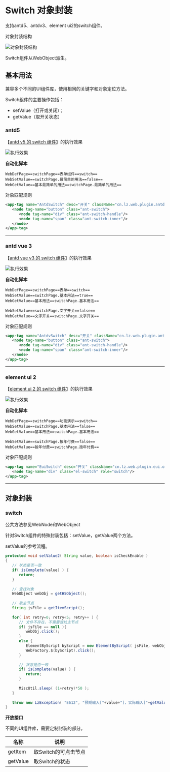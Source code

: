 # Switch 对象封装

支持antd5、antdv3、element ui2的switch组件。

对象封装结构

![对象封装结构](https://raw.gitmirror.com/skywoo0128/willing/main/doc/web/object/switch/stuc.png "对象封装结构")

Switch组件从WebObject派生。

## 基本用法

兼容多个不同的UI组件库，使用相同的关键字和对象定位方法。

Switch组件的主要操作包括：
- setValue（打开或关闭）；
- getValue（取开关状态）


### antd5 

【[antd v5 的 switch 组件](https://ant-design.antgroup.com/components/switch-cn)】的执行效果

![执行效果](https://raw.gitmirror.com/skywoo0128/willing/main/doc/web/object/switch/antd.gif "执行效果")

**自动化脚本**
```
WebDefPage==switchPage==表单组件==switch==
WebSetValue==switchPage.最简单的用法==false==
WebGetValue==基本最简单的用法==switchPage.最简单的用法==
```

对象匹配规则
```xml
<app-tag name="AntdSwitch" desc="开关" className="cn.lz.web.plugin.antd.obj.AntdSwitch" typeName="WebObject">
   <node tag-name="button" class="ant-switch">
      <node tag-name="div" class="ant-switch-handle"/>
      <node tag-name="span" class="ant-switch-inner"/>
   </node>
</app-tag>
```


***

### antd vue 3

【[antd vue v3 的 switch 组件](https://www.antdv.com/components/switch-cn)】的执行效果

![执行效果](https://raw.gitmirror.com/skywoo0128/willing/main/doc/web/object/switch/antdv.gif "执行效果")

**自动化脚本**
```
WebDefPage==switchPage==表单==switch==
WebSetValue==switchPage.基本用法==true==
WebGetValue==基本用法==switchPage.基本用法==

WebSetValue==switchPage.文字开关==false==
WebGetValue==文字开关==switchPage.文字开关==
```

对象匹配规则
```xml
<app-tag name="AntdvSwitch" desc="开关" className="cn.lz.web.plugin.antdv.obj.AntdvSwitch" typeName="WebObject">
   <node tag-name="button" class="ant-switch">
      <node tag-name="div" class="ant-switch-handle"/>
      <node tag-name="span" class="ant-switch-inner"/>
   </node>
</app-tag>
```



***

### element ui 2

【[element ui 2 的 switch 组件](https://element.eleme.cn/#/zh-CN/component/switch)】的执行效果

![执行效果](https://raw.gitmirror.com/skywoo0128/willing/main/doc/web/object/switch/eui.gif "执行效果")

**自动化脚本**
```
WebDefPage==switchPage==功能演示==switch==
WebSetValue==switchPage.基本用法==false==
WebGetValue==基本用法==switchPage.基本用法==

WebSetValue==switchPage.按年付费==false==
WebGetValue==按年付费==switchPage.按年付费==
```

对象匹配规则
```xml
<app-tag name="EuiSwitch" desc="开关" className="cn.lz.web.plugin.eui.obj.EuiSwitch" typeName="WebObject">
   <node tag-name="div" class="el-switch" role="switch"/>
</app-tag>
```

***

## 对象封装

### switch

公共方法参见WebNode和WebObject

针对Switch组件的特殊封装包括：setValue，getValue两个方法。

setValue的参考流程。

```java
protected void setValue2( String value, boolean isCheckEnable )
{
   // 状态是否一致
   if( isComplete(value) ) {
      return;
   }
   
   // 查找对象
   WebObject webObj = getH5Object();
   
   // 取主节点
   String jsFile = getItemScript();
   
   for( int retry=0; retry<5; retry++ ) {
      // 文件不存在，不需要查找主节点
      if( jsFile == null ){
         webObj.click();
      }
      else {
         ElementByScript byScript = new ElementByScript( jsFile, webObj );
         WebFactory.$(byScript).click();
      }
      
      // 状态是否一致
      if( isComplete(value) ) {
         return;
      }
      
      MiscUtil.sleep( (1+retry)*50 );
   }
   
   throw new LzException( "E612", "预期输入["+value+"]，实际输入["+getValue2()+"]" );
}
```

**开放接口**

不同的UI组件库，需要定制封装的部分。

| 名称 | 说明 |
| --- | --- |
| getItem | 取Switch的可点击节点 |
| getValue | 取Switch的状态 |





